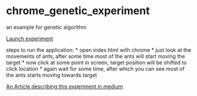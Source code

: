 # chrome_genetic_experiment
an example for genetic algorithm

[Launch experiment](https://ajay-sreeram.github.io/chrome_genetic_experiment/)

steps to run the application:
	* open index.html with chrome
	* just look at the movements of ants, after some time most of the ants will start moving the target
	* now click at some point in screen, target position will be shifted to click location
	* again wait for some time, after which you can see most of the ants starts moving towards target

[An Article describing this experiment in medium](https://medium.com/@ajaysreeram/understanding-genetic-algorithm-5a414c19261e#.1l1j8nagp)
